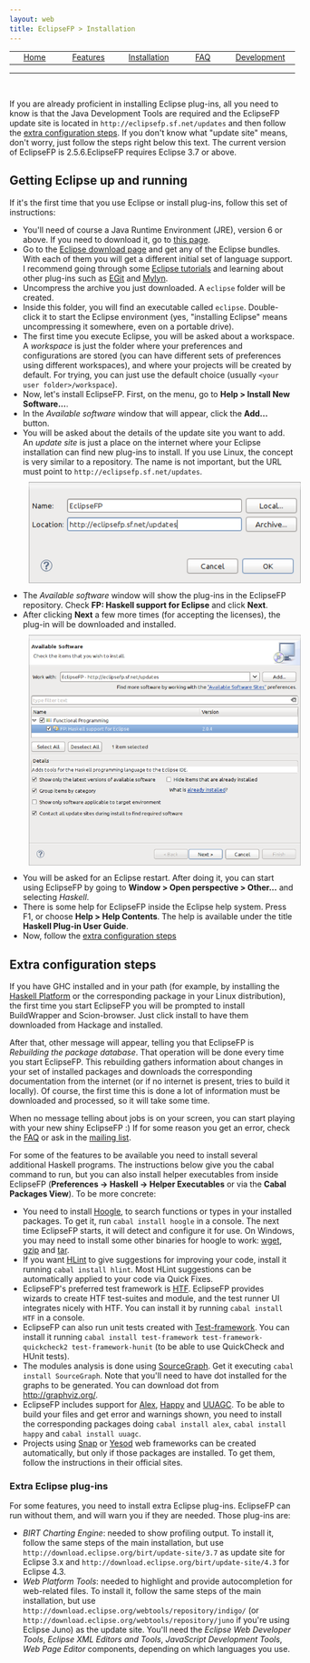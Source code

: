 ```yaml
---
layout: web
title: EclipseFP > Installation
---
```


<!-- The list of elements -->
<center>
<table id="tableofcontents">
  <tr>
    <td width="160px" align="center" class="toc"><a href="index.html">Home</a></td>
    <td width="160px" align="center" class="toc"><a href="features.html">Features</a></td>
    <td width="160px" align="center" class="toc selected"><a href="install.html">Installation</a></td>
    <td width="160px" align="center" class="toc"><a href="faq.html">FAQ</a></td>
    <td width="160px" align="center" class="toc"><a href="dev.html">Development</a></td>
  </tr>
</table>
</center>
<hr/>
<br/>
<!-- Until here the list -->

If you are already proficient in installing Eclipse plug-ins, all you need to know is that the Java Development Tools are required and the EclipseFP
update site is located in ``http://eclipsefp.sf.net/updates`` and then follow the <a href="#extra">extra configuration steps</a>. If you don&apos;t know what &quot;update site&quot; means, don&apos;t worry, just follow the steps right below this text.
The current version of EclipseFP is 2.5.6.EclipseFP requires Eclipse 3.7 or above.

## Getting Eclipse up and running

If it&apos;s the first time that you use Eclipse or install plug-ins, follow this set of instructions:

<ul>
<li>You&apos;ll need of course a Java Runtime Environment (JRE), version 6 or above. If you need to download it, go to <a href="http://www.oracle.com/technetwork/java/javase/downloads/index.html">this page</a>.</li>
<li>Go to the <a href="http://eclipse.org/downloads/">Eclipse download page</a> and get any of the Eclipse bundles. With each of them you will get a different initial set of language support. I recommend going through some <a href="http://www.eclipse.org/resources/?sort=date&amp;category=Tutorial">Eclipse tutorials</a> and learning about other plug-ins such as <a href="http://eclipse.org/egit/">EGit</a> and <a href="http://www.eclipse.org/mylyn/">Mylyn</a>.</li>
<li>Uncompress the archive you just downloaded. A <code>eclipse</code> folder will be created.</li>
<li>Inside this folder, you will find an executable called <code>eclipse</code>. Double-click it to start the Eclipse environment (yes, "installing Eclipse" means uncompressing it somewhere, even on a portable drive).</li>
<li>The first time you execute Eclipse, you will be asked about a workspace. A <i>workspace</i> is just the folder where your preferences and configurations are stored (you can have different sets of preferences using different workspaces), and where your projects will be created by default. For trying, you can just use the default choice (usually <code>&lt;your user folder&gt;/workspace</code>).</li>
<li>Now, let&apos;s install EclipseFP. First, on the menu, go to <b>Help &gt; Install New Software...</b>.</li>
<li>In the <i>Available software</i> window that will appear, click the <b>Add...</b> button.</li>
<li>You will be asked about the details of the update site you want to add. An <i>update site</i> is just a place on the internet where your Eclipse installation can find new plug-ins to install. If you use Linux, the concept is very similar to a repository. The name is not important, but the URL must point to <code>http://eclipsefp.sf.net/updates</code>.
<br/>
<center><img src="images/update-site.png" style="margin: 10px;" /></center>
</li>
<li>The <i>Available software</i> window will show the plug-ins in the EclipseFP repository. Check <b>FP: Haskell support for Eclipse</b> and click <b>Next</b>.</li>
<li>After clicking <b>Next</b> a few more times (for accepting the licenses), the plug-in will be downloaded and installed.
<br/>
<center><img src="images/install.png" style="margin: 10px;" /></center>
</li>
<li>You will be asked for an Eclipse restart. After doing it, you can start using EclipseFP by going to <b>Window &gt; Open perspective &gt; Other...</b> and selecting <i>Haskell</i>.</li>
<li>There is some help for EclipseFP inside the Eclipse help system. Press F1, or choose <b>Help &gt; Help Contents</b>. The help is available under the title <b>Haskell Plug-in User Guide</b>.</li>
<li>Now, follow the <a href="#extra">extra configuration steps</a></li>
</ul>

<a name="extra">
<h2>Extra configuration steps</h2>
</a>

<p>If you have GHC installed and in your path (for example, by installing the <a href="http://hackage.haskell.org/platform/">Haskell Platform</a> or the corresponding package in your Linux distribution), the first time you start EclipseFP you will be prompted to install BuildWrapper and Scion-browser. Just click install to have them downloaded from Hackage and installed.</p>

<p>After that, other message will appear, telling you that EclipseFP is <i>Rebuilding the package database</i>. That operation will be done every time you start EclipseFP. This rebuilding gathers information about changes in your set of installed packages and downloads the corresponding documentation from the internet (or if no internet is present, tries to build it locally). Of course, the first time this is done a lot of information must be downloaded and processed, so it will take some time.</p>

<p>When no message telling about jobs is on your screen, you can start playing with your new shiny EclipseFP :) If for some reason you get an error, check the <a href="faq.html">FAQ</a> or ask in the <a href="dev.html">mailing list</a>.</p>

<p>For some of the features to be available you need to install several additional Haskell programs. The instructions below give you the cabal command to run, but you can also install helper executables from inside EclipseFP (<b>Preferences -> Haskell -> Helper Executables</b> or via the <b>Cabal Packages View</b>). To be more concrete:
<ul>
<li>You need to install <a href="http://www.haskell.org/hoogle/">Hoogle</a>, to search functions or types in your installed packages. To get it, run <code>cabal install hoogle</code> in a console. The next time EclipseFP starts, it will detect and configure it for use. On Windows, you may need to install some other binaries for hoogle to work: <a href="http://gnuwin32.sourceforge.net/packages/wget.htm">wget</a>, <a href="http://gnuwin32.sourceforge.net/packages/gzip.htm">gzip</a> and <a href="http://gnuwin32.sourceforge.net/packages/gtar.htm">tar</a>.</li>
<li>If you want <a href="http://community.haskell.org/~ndm/hlint/">HLint</a> to give suggestions for improving your code, install it running 
<code>cabal install hlint</code>. Most HLint suggestions can be automatically applied to your code via Quick Fixes.</li>
<li>EclipseFP&apos;s preferred test framework is <a href="http://hackage.haskell.org/package/HTF">HTF</a>. EclipseFP provides wizards to create HTF test-suites and module, and the test runner UI integrates nicely with HTF. You can install it by running <code>cabal install HTF</code> in a console.</li>
<li>EclipseFP can also run unit tests created with <a href="http://batterseapower.github.com/test-framework/">Test-framework</a>. You can install it running
<code>cabal install test-framework test-framework-quickcheck2 test-framework-hunit</code> (to be able to use QuickCheck and HUnit tests).</li>
<li>The modules analysis is done using <a href="http://hackage.haskell.org/package/SourceGraph">SourceGraph</a>. Get it executing <code>cabal install SourceGraph</code>. Note that you&apos;ll need to have dot installed for the graphs to be generated. You can download dot from <a href="http://graphviz.org/">http://graphviz.org/</a>.</li>
<li>EclipseFP includes support for <a href="http://www.haskell.org/alex/">Alex</a>, <a href="http://www.haskell.org/happy/">Happy</a> and <a href="http://www.cs.uu.nl/wiki/HUT/AttributeGrammarSystem">UUAGC</a>. To be able to build your files and get error and warnings shown, you need to install the corresponding packages doing <code>cabal install alex</code>, <code>cabal install happy</code> and <code>cabal install uuagc</code>.</li>
<li>Projects using <a href="http://snapframework.com/">Snap</a> or <a href="http://www.yesodweb.com/">Yesod</a> web frameworks can be created automatically, but only if those packages are installed. To get them, follow the instructions in their official sites.</li>
</ul>
</p>

<h3>Extra Eclipse plug-ins</h3>

<p>For some features, you need to install extra Eclipse plug-ins. EclipseFP can run without them, and will warn you if they are needed. Those plug-ins are:
<ul>
<li><i>BIRT Charting Engine</i>: needed to show profiling output. To install it, follow the same steps of the main installation, but use <code>http://download.eclipse.org/birt/update-site/3.7</code> as update site for Eclipse 3.x and <code>http://download.eclipse.org/birt/update-site/4.3</code> for Eclipse 4.3.</li>
<li><i>Web Platform Tools</i>: needed to highlight and provide autocompletion for web-related files. To install it, follow the same steps of the main installation, but use <code>http://download.eclipse.org/webtools/repository/indigo/</code> (or <code>http://download.eclipse.org/webtools/repository/juno</code> if you&apos;re using Eclipse Juno) as the update site. You&apos;ll need the <i>Eclipse Web Developer Tools</i>, <i>Eclipse XML Editors and Tools</i>, <i>JavaScript Development Tools</i>, <i>Web Page Editor</i> components, depending on which languages you use.</li>
</ul>
</p>

